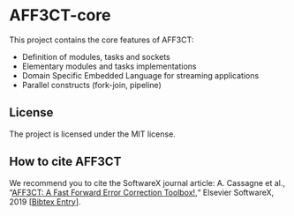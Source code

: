 # AFF3CT-core

This project contains the core features of AFF3CT:
  - Definition of modules, tasks and sockets
  - Elementary modules and tasks implementations
  - Domain Specific Embedded Language for streaming applications
  - Parallel constructs (fork-join, pipeline)

## License

The project is licensed under the MIT license.

## How to cite AFF3CT

We recommend you to cite the SoftwareX journal article: A. Cassagne et al.,
“[AFF3CT: A Fast Forward Error Correction Toolbox!](https://doi.org/10.1016/j.softx.2019.100345),“
Elsevier SoftwareX, 2019 [[Bibtex Entry](https://aff3ct.github.io/resources/bibtex/Cassagne2019a%20-%20AFF3CT:%20A%20Fast%20Forward%20Error%20Correction%20Toolbox.bib)].
